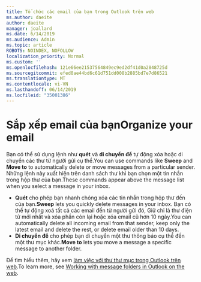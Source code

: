 ```yaml
---
title: Tổ chức các email của bạn trong Outlook trên web
ms.author: daeite
author: daeite
manager: joallard
ms.date: 6/14/2019
ms.audience: Admin
ms.topic: article
ROBOTS: NOINDEX, NOFOLLOW
localization_priority: Normal
ms.custom: ''
ms.openlocfilehash: 121e66ee21537564849ec9ed2df41d0a2848725d
ms.sourcegitcommit: efed0ae44bd6c61d751dd008b2885bd7e7d86521
ms.translationtype: MT
ms.contentlocale: vi-VN
ms.lasthandoff: 06/14/2019
ms.locfileid: "35001386"
---
```

# <a name="organize-your-email"></a><span data-ttu-id="1d6da-102">Sắp xếp email của bạn</span><span class="sxs-lookup"><span data-stu-id="1d6da-102">Organize your email</span></span>

<span data-ttu-id="1d6da-103">Bạn có thể sử dụng lệnh như **quét** và **di chuyển để** tự động xóa hoặc di chuyển các thư từ người gửi cụ thể.</span><span class="sxs-lookup"><span data-stu-id="1d6da-103">You can use commands like **Sweep** and **Move to** to automatically delete or move messages from a particular sender.</span></span> <span data-ttu-id="1d6da-104">Những lệnh này xuất hiện trên danh sách thư khi bạn chọn một tin nhắn trong hộp thư của bạn.</span><span class="sxs-lookup"><span data-stu-id="1d6da-104">These commands appear above the message list when you select a message in your inbox.</span></span>

- <span data-ttu-id="1d6da-105">**Quét** cho phép bạn nhanh chóng xóa các tin nhắn trong hộp thư đến của bạn.</span><span class="sxs-lookup"><span data-stu-id="1d6da-105">**Sweep** lets you quickly delete messages in your inbox.</span></span> <span data-ttu-id="1d6da-106">Bạn có thể tự động xoá tất cả các email đến từ người gửi đó, Giữ chỉ là thư điện tử mới nhất và xóa phần còn lại hoặc xóa email cũ hơn 10 ngày.</span><span class="sxs-lookup"><span data-stu-id="1d6da-106">You can automatically delete all incoming email from that sender, keep only the latest email and delete the rest, or delete email older than 10 days.</span></span>
- <span data-ttu-id="1d6da-107">**Di chuyển để** cho phép bạn di chuyển một thư thông báo cụ thể đến một thư mục khác.</span><span class="sxs-lookup"><span data-stu-id="1d6da-107">**Move to** lets you move a message a specific message to another folder.</span></span>

<span data-ttu-id="1d6da-108">Để tìm hiểu thêm, hãy xem [làm việc với thư thư mục trong Outlook trên web](https://support.office.com/article/ae0f10d6-54e7-4f29-acd3-78cdc3fdcb9f).</span><span class="sxs-lookup"><span data-stu-id="1d6da-108">To learn more, see [Working with message folders in Outlook on the web](https://support.office.com/article/ae0f10d6-54e7-4f29-acd3-78cdc3fdcb9f).</span></span>